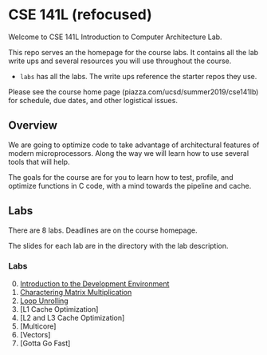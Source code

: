 # CSE 141L (refocused)

Welcome to CSE 141L Introduction to Computer Architecture Lab.

This repo serves an the homepage for the course labs.  It contains all
the lab write ups and several resources you will use throughout the
course.

* `labs` has all the labs.  The write ups reference the starter repos they use.

Please see the course home page (piazza.com/ucsd/summer2019/cse141lb) for schedule, due dates, and other logistical issues.


## Overview

We are going to optimize code to take advantage of architectural features of modern microprocessors. Along the way we will learn how to use several tools that will help.

The goals for the course are for you to learn how to test, profile, and optimize functions in C code, with a mind towards the pipeline and cache.  

## Labs 

There are 8 labs.  Deadlines are on the course homepage.

The slides for each lab are in the directory with the lab description.

### Labs

0. [Introduction to the Development Environment](https://github.com/NVSL/CSE141pp-Resources/tree/master/labs/Introduction-to-the-Development-Environment)
1. [Charactering Matrix Multiplication](https://github.com/NVSL/CSE141pp-Resources/tree/master/labs/Characterizing-Matrix-Multiplication)
2. [Loop Unrolling](https://github.com/NVSL/CSE141pp-Resources/tree/master/labs/Unrolling-Loops-and-Branch-Prediction)
3. [L1 Cache Optimization]
4. [L2 and L3 Cache Optimization]
5. [Multicore]
6. [Vectors]
7. [Gotta Go Fast]
